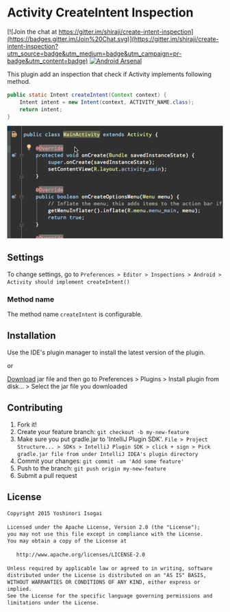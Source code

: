 # Activity CreateIntent Inspection

[![Join the chat at https://gitter.im/shiraji/create-intent-inspection](https://badges.gitter.im/Join%20Chat.svg)](https://gitter.im/shiraji/create-intent-inspection?utm_source=badge&utm_medium=badge&utm_campaign=pr-badge&utm_content=badge) [![Android Arsenal](https://img.shields.io/badge/Android%20Arsenal-Activity%20CreateIntent%20Inspection-brightgreen.svg?style=flat)](http://android-arsenal.com/details/1/2349)

This plugin add an inspection that check if Activity implements following method.

```MainActivity.java
public static Intent createIntent(Context context) {
    Intent intent = new Intent(context, ACTIVITY_NAME.class);
    return intent;
}
```

![screenshot](website/images/create_intent_inspection_screen_shot.gif)


## Settings

To change settings, go to `Preferences > Editor > Inspections > Android > Activity should implement createIntent()`

### Method name

The method name `createIntent` is configurable.

## Installation

Use the IDE's plugin manager to install the latest version of the plugin.

or

[Download](https://github.com/shiraji/create-intent-inspection/blob/master/create-intent-inspection.jar?raw=true) jar file and then go to Preferences > Plugins > Install plugin from disk... > Select the jar file you downloaded

## Contributing

1. Fork it!
2. Create your feature branch: `git checkout -b my-new-feature`
3. Make sure you put gradle.jar to 'IntelliJ Plugin SDK'. `File > Project Structure... > SDKs > IntelliJ Plugin SDK > click + sign > Pick gradle.jar file from under IntelliJ IDEA's plugin directory`
4. Commit your changes: `git commit -am 'Add some feature'`
5. Push to the branch: `git push origin my-new-feature`
6. Submit a pull request

## License

```
Copyright 2015 Yoshinori Isogai

Licensed under the Apache License, Version 2.0 (the "License");
you may not use this file except in compliance with the License.
You may obtain a copy of the License at

   http://www.apache.org/licenses/LICENSE-2.0

Unless required by applicable law or agreed to in writing, software
distributed under the License is distributed on an "AS IS" BASIS,
WITHOUT WARRANTIES OR CONDITIONS OF ANY KIND, either express or implied.
See the License for the specific language governing permissions and
limitations under the License.
```

